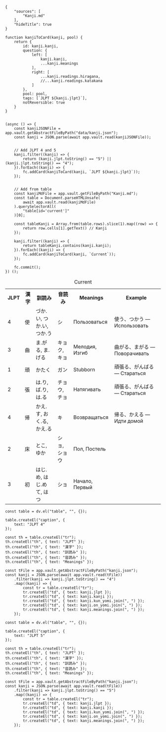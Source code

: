 ```quiz
{
	"sources": [
		"Kanji.md"
	],
	"hideTitle": true
}
```

```quizjs
function kanjiToCard(kanji, pool) {
	return {
		id: kanji.kanji,
		question: {
			left: [
				kanji.kanji, 
				...kanji.meanings
			],
			right: [
				...kanji.readings.hiragana,
				//...kanji.readings.katakana
			]
		},
		pool: pool,
		tags: [`JLPT ${kanji.jlpt}`],
		notReversible: true
	}
}


(async () => {
	const kanjiJSONFile = app.vault.getAbstractFileByPath("data/kanji.json");
	const kanji = JSON.parse(await app.vault.read(kanjiJSONFile));
	
	
	// Add JLPT 4 and 5 
	kanji.filter((kanji) => {
		return (kanji.jlpt.toString() == "5") || (kanji.jlpt.toString() == "4");
	}).forEach((kanji) => {
		fc.addCard(kanjiToCard(kanji, `JLPT ${kanji.jlpt}`));
	});
	
	
	// Add from table
	const kanjiMdFile = app.vault.getFileByPath("Kanji.md");
	const table = Document.parseHTMLUnsafe(
		await app.vault.read(kanjiMdFile)
	).querySelectorAll(
		"table[id='current']"
	)[0];
	
	const tableKanji = Array.from(table.rows).slice(1).map((row) => {
		return row.cells[1].getText() // Kanji
	});

	kanji.filter((kanji) => {
		return tableKanji.contains(kanji.kanji);
	}).forEach((kanji) => {
		fc.addCard(kanjiToCard(kanji, `Current`));
	});
	
	fc.commit();
}) ();
```

<table id="current">  
<caption>Current</caption>
<tr>  
	<th>JLPT</th>
	<th>漢字</th>  
	<th>訓読み</th>  
	<th>音読み</th>  
	<th>Meanings</th>  
	<th>Example</th>  
</tr> 
<tr>
	<td>4</td>
	<td>使</td>
	<td>づか.い, つか.い, つか.う</td>
	<td>シ</td>
	<td>Пользоваться</td>
	<td>使う、つかう ― Использовать</td>
</tr>
<tr>
	<td>3</td>
	<td>曲</td>
	<td>ま.がる, ま.げる</td>
	<td>キョク, キョ</td>
	<td>Мелодия, Изгиб</td>
	<td>曲がる、まがる ― Поворачивать</td>
</tr>
<tr>
	<td>1</td>
	<td>頑</td>
	<td>かたく</td>
	<td>ガン</td>
	<td>Stubborn</td>
	<td>頑張る、がんばる ― Стараться</td>
</tr>
<tr>
	<td>2</td>
	<td>張</td>
	<td>は.り, ば.り, は.る</td>
	<td>チョウ, チョ</td>
	<td>Натягивать</td>
	<td>頑張る、がんばる ― Стараться</td>
</tr>
<tr>
	<td>4</td>
	<td>帰</td>
	<td>かえ.す, おく.る, かえ.る</td>
	<td>キ</td>
	<td>Возвращаться</td>
	<td>帰る、かえる ― Идти домой</td>
</tr>
<tr>
	<td>2</td>
	<td>床</td>
	<td>とこ, ゆか</td>
	<td>ショ, ショウ</td>
	<td>Пол, Постель</td>
	<td></td>
</tr>
<tr>
	<td>3</td>
	<td>初</td>
	<td>はじ.め, はじ.めて, はつ</td>
	<td>ショ</td>
	<td>Начало, Первый</td>
	<td></td>
</tr>
</table>

```dataviewjs
const table = dv.el("table", "", {});

table.createEl("caption", {
	text: "JLPT 4"
});

const th = table.createEl("tr");
th.createEl("th", { text: "JLPT" });
th.createEl("th", { text: "漢字" });
th.createEl("th", { text: "訓読み" });
th.createEl("th", { text: "音読み" });
th.createEl("th", { text: "Meanings" });

const tFile = app.vault.getAbstractFileByPath("kanji.json");
const kanji = JSON.parse(await app.vault.read(tFile))
	.filter(kanji => kanji.jlpt.toString() == "4")
	.map((kanji) => {
		const tr = table.createEl("tr");
		tr.createEl("td", { text: kanji.jlpt });
		tr.createEl("td", { text: kanji.kanji });
		tr.createEl("td", { text: kanji.kun_yomi.join(", ") });
		tr.createEl("td", { text: kanji.on_yomi.join(", ") });
		tr.createEl("td", { text: kanji.meanings.join(", ") });
	});
```

```dataviewjs
const table = dv.el("table", "", {});

table.createEl("caption", {
	text: "JLPT 5"
});

const th = table.createEl("tr");
th.createEl("th", { text: "JLPT" });
th.createEl("th", { text: "漢字" });
th.createEl("th", { text: "訓読み" });
th.createEl("th", { text: "音読み" });
th.createEl("th", { text: "Meanings" });

const tFile = app.vault.getAbstractFileByPath("kanji.json");
const kanji = JSON.parse(await app.vault.read(tFile))
	.filter(kanji => kanji.jlpt.toString() == "5")
	.map((kanji) => {
		const tr = table.createEl("tr");
		tr.createEl("td", { text: kanji.jlpt });
		tr.createEl("td", { text: kanji.kanji });
		tr.createEl("td", { text: kanji.kun_yomi.join(", ") });
		tr.createEl("td", { text: kanji.on_yomi.join(", ") });
		tr.createEl("td", { text: kanji.meanings.join(", ") });
	});
```

